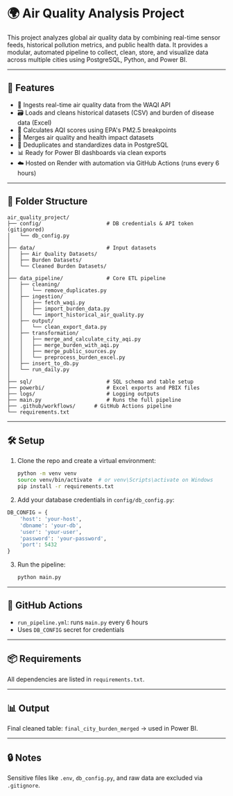 # 🌍 Air Quality Analysis Project

This project analyzes global air quality data by combining real-time sensor feeds, historical pollution metrics, and public health data. It provides a modular, automated pipeline to collect, clean, store, and visualize data across multiple cities using PostgreSQL, Python, and Power BI.

---

## 🚀 Features

- 📡 Ingests real-time air quality data from the WAQI API
- 🗃 Loads and cleans historical datasets (CSV) and burden of disease data (Excel)
- 🧠 Calculates AQI scores using EPA's PM2.5 breakpoints
- 🏥 Merges air quality and health impact datasets
- 🧼 Deduplicates and standardizes data in PostgreSQL
- 📊 Ready for Power BI dashboards via clean exports
- ☁️ Hosted on Render with automation via GitHub Actions (runs every 6 hours)

---

## 📁 Folder Structure

```
air_quality_project/
├── config/                     # DB credentials & API token (gitignored)
│   └── db_config.py
│
├── data/                       # Input datasets 
│   ├── Air Quality Datasets/
│   ├── Burden Datasets/
│   └── Cleaned Burden Datasets/
│
├── data_pipeline/              # Core ETL pipeline
│   ├── cleaning/
│   │   └── remove_duplicates.py
│   ├── ingestion/
│   │   ├── fetch_waqi.py
│   │   ├── import_burden_data.py
│   │   └── import_historical_air_quality.py
│   ├── output/
│   │   └── clean_export_data.py
│   ├── transformation/
│   │   ├── merge_and_calculate_city_aqi.py
│   │   ├── merge_burden_with_aqi.py
│   │   ├── merge_public_sources.py
│   │   └── preprocess_burden_excel.py
│   ├── insert_to_db.py
│   └── run_daily.py
│
├── sql/                        # SQL schema and table setup
├── powerbi/                    # Excel exports and PBIX files
├── logs/                       # Logging outputs
├── main.py                     # Runs the full pipeline
├── .github/workflows/      # GitHub Actions pipeline
└── requirements.txt
```

---

## 🛠 Setup

1. Clone the repo and create a virtual environment:
   ```bash
   python -m venv venv
   source venv/bin/activate  # or venv\Scripts\activate on Windows
   pip install -r requirements.txt
   ```

2. Add your database credentials in `config/db_config.py`:
```python
DB_CONFIG = {
    'host': 'your-host',
    'dbname': 'your-db',
    'user': 'your-user',
    'password': 'your-password',
    'port': 5432
}
```

3. Run the pipeline:
   ```bash
   python main.py
   ```

---

## 🔁 GitHub Actions

- `run_pipeline.yml`: runs `main.py` every 6 hours
- Uses `DB_CONFIG` secret for credentials

---

## 📦 Requirements

All dependencies are listed in `requirements.txt`.

---

## 📊 Output

Final cleaned table: `final_city_burden_merged` → used in Power BI.

---

## 🔒 Notes

Sensitive files like `.env`, `db_config.py`, and raw data are excluded via `.gitignore`.